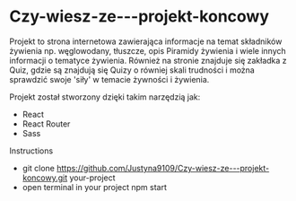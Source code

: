 # Czy-wiesz-ze---projekt-koncowy
Projekt to strona internetowa zawierająca informacje na temat składników żywienia np. węglowodany, tłuszcze, opis Piramidy żywienia i wiele 
innych informacji o tematyce żywienia. Również na stronie znajduje się zakładka z Quiz, gdzie są znajdują się Quizy o równiej skali trudności
i można sprawdzić swoje 'siły' w temacie żywności i żywienia.

Projekt został stworzony dzięki takim narzędzią jak:
  * React
  * React Router
  * Sass
  
  Instructions

* git clone https://github.com/Justyna9109/Czy-wiesz-ze---projekt-koncowy.git your-project
* open terminal in your project npm start

